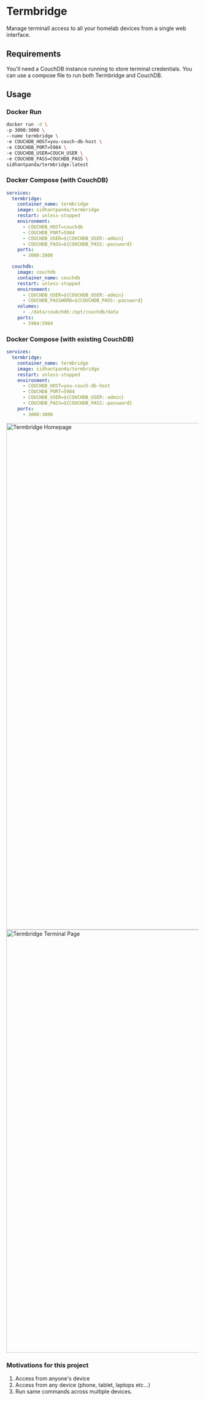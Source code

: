 # Termbridge

Manage terminall access to all your homelab devices from a single web interface.

## Requirements

You'll need a CouchDB instance running to store terminal credentials. You can use a compose file to run both Termbridge and CouchDB.


## Usage

### Docker Run

```bash
docker run -d \
-p 3000:3000 \
--name termbridge \
-e COUCHDB_HOST=you-couch-db-host \
-e COUCHDB_PORT=5984 \
-e COUCHDB_USER=COUCH_USER \
-e COUCHDB_PASS=COUCHDB_PASS \
sidhantpanda/termbridge:latest
```

### Docker Compose (with CouchDB)

```yaml
services:
  termbridge:
    container_name: termbridge
    image: sidhantpanda/termbridge
    restart: unless-stopped
    environment:
      - COUCHDB_HOST=couchdb
      - COUCHDB_PORT=5984
      - COUCHDB_USER=${COUCHDB_USER:-admin}
      - COUCHDB_PASS=${COUCHDB_PASS:-password}
    ports:
      - 3000:3000

  couchdb:
    image: couchdb
    container_name: couchdb
    restart: unless-stopped
    environment:
      - COUCHDB_USER=${COUCHDB_USER:-admin}
      - COUCHDB_PASSWORD=${COUCHDB_PASS:-password}
    volumes:
      - ./data/coubchdb:/opt/couchdb/data
    ports:
      - 5984:5984
```

### Docker Compose (with existing CouchDB)

```yaml
services:
  termbridge:
    container_name: termbridge
    image: sidhantpanda/termbridge
    restart: unless-stopped
    environment:
      - COUCHDB_HOST=you-couch-db-host
      - COUCHDB_PORT=5984
      - COUCHDB_USER=${COUCHDB_USER:-admin}
      - COUCHDB_PASS=${COUCHDB_PASS:-password}
    ports:
      - 3000:3000
```

<img width="1324" alt="Termbridge Homepage" src="https://github.com/user-attachments/assets/a5b94432-bc6c-4b98-a0db-50b2fe6435c7">
<img width="1105" alt="Termbridge Terminal Page" src="https://github.com/user-attachments/assets/ba73419a-32cc-48c3-b4ee-92b56a7bc961">

### Motivations for this project

1. Access from anyone's device
2. Access from any device (phone, tablet, laptops etc...)
3. Run same commands across multiple devices.
